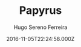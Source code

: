 ---
title: Papyrus
github: https://github.com/hugoferreira/papyrus-theme
demo: https://hugosereno.eu
author: Hugo Sereno Ferreira
ssg:
  - Jekyll
cms:
  - No Cms
date: 2016-11-05T22:24:58.000Z
description: Papyrus Jekyll Theme
stale: true
draft: true
---